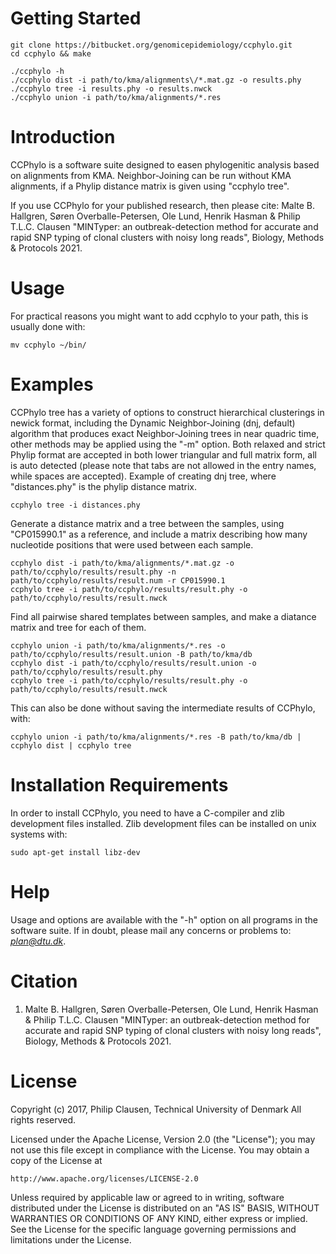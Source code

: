 # Getting Started #

```
git clone https://bitbucket.org/genomicepidemiology/ccphylo.git
cd ccphylo && make

./ccphylo -h
./ccphylo dist -i path/to/kma/alignments\/*.mat.gz -o results.phy
./ccphylo tree -i results.phy -o results.nwck
./ccphylo union -i path/to/kma/alignments/*.res
```

# Introduction #
CCPhylo is a software suite designed to easen phylogenitic analysis based on alignments from KMA. 
Neighbor-Joining can be run without KMA alignments, if a Phylip distance matrix is given using "ccphylo tree".

If you use CCPhylo for your published research, then please cite:
Malte B. Hallgren, Søren Overballe-Petersen, Ole Lund, Henrik Hasman & Philip T.L.C. Clausen
"MINTyper: an outbreak-detection method for accurate and rapid SNP typing of clonal clusters with noisy long reads",
Biology, Methods & Protocols 2021.


# Usage #
For practical reasons you might want to add ccphylo to your path, this is usually done with:

```
mv ccphylo ~/bin/
```

# Examples #
CCPhylo tree has a variety of options to construct hierarchical clusterings in newick format, including the Dynamic 
Neighbor-Joining (dnj, default) algorithm that produces exact Neighbor-Joining trees in near quadric time, other 
methods may be applied using the "-m" option. Both relaxed and strict Phylip format are accepted in both lower 
triangular and full matrix form, all is auto detected (please note that tabs are not allowed in the entry names, 
while spaces are accepted).
Example of creating dnj tree, where "distances.phy" is the phylip distance matrix.
```
ccphylo tree -i distances.phy
```

Generate a distance matrix and a tree between the samples, using "CP015990.1" as a reference, and include a matrix 
describing how many nucleotide positions that were used between each sample.
```
ccphylo dist -i path/to/kma/alignments/*.mat.gz -o path/to/ccphylo/results/result.phy -n path/to/ccphylo/results/result.num -r CP015990.1
ccphylo tree -i path/to/ccphylo/results/result.phy -o path/to/ccphylo/results/result.nwck
```

Find all pairwise shared templates between samples, and make a diatance matrix and tree for each of them.
```
ccphylo union -i path/to/kma/alignments/*.res -o path/to/ccphylo/results/result.union -B path/to/kma/db
ccphylo dist -i path/to/ccphylo/results/result.union -o path/to/ccphylo/results/result.phy
ccphylo tree -i path/to/ccphylo/results/result.phy -o path/to/ccphylo/results/result.nwck
```

This can also be done without saving the intermediate results of CCPhylo, with:
```
ccphylo union -i path/to/kma/alignments/*.res -B path/to/kma/db | ccphylo dist | ccphylo tree
```


# Installation Requirements #
In order to install CCPhylo, you need to have a C-compiler and zlib development files installed.
Zlib development files can be installed on unix systems with:
```
sudo apt-get install libz-dev
```

# Help #
Usage and options are available with the "-h" option on all programs in the software suite.
If in doubt, please mail any concerns or problems to: *plan@dtu.dk*.

# Citation #
1. Malte B. Hallgren, Søren Overballe-Petersen, Ole Lund, Henrik Hasman & Philip T.L.C. Clausen "MINTyper: an outbreak-detection method for accurate and rapid SNP typing of clonal clusters with noisy long reads", Biology, Methods & Protocols 2021.

# License #
Copyright (c) 2017, Philip Clausen, Technical University of Denmark
All rights reserved.

Licensed under the Apache License, Version 2.0 (the "License");
you may not use this file except in compliance with the License.
You may obtain a copy of the License at

	http://www.apache.org/licenses/LICENSE-2.0

Unless required by applicable law or agreed to in writing, software
distributed under the License is distributed on an "AS IS" BASIS,
WITHOUT WARRANTIES OR CONDITIONS OF ANY KIND, either express or implied.
See the License for the specific language governing permissions and
limitations under the License.
